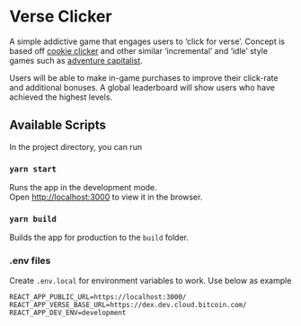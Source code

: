 # Verse Clicker

A simple addictive game that engages users to ‘click for verse’. Concept is based off [cookie clicker](https://orteil.dashnet.org/cookieclicker/) and other similar ‘incremental’ and ‘idle’ style games such as [adventure capitalist](https://kbhgames.com/game/adventure-capitalist).

Users will be able to make in-game purchases to improve their click-rate and additional bonuses. A global leaderboard will show users who have achieved the highest levels.

## Available Scripts

In the project directory, you can run

### `yarn start`

Runs the app in the development mode.\
Open [http://localhost:3000](http://localhost:3000) to view it in the browser.

### `yarn build`

Builds the app for production to the `build` folder.

### .env files

Create `.env.local` for environment variables to work. Use below as example

```
REACT_APP_PUBLIC_URL=https://localhost:3000/
REACT_APP_VERSE_BASE_URL=https://dex.dev.cloud.bitcoin.com/
REACT_APP_DEV_ENV=development
```
